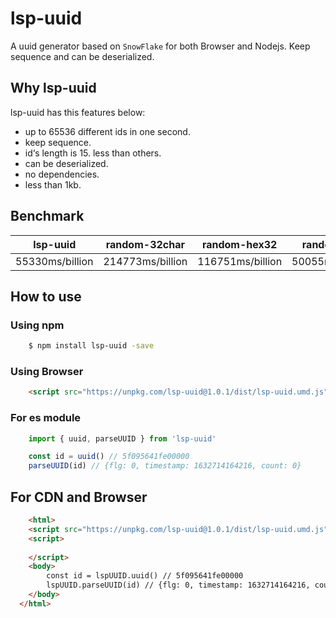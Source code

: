 # lsp-uuid
A uuid generator based on `SnowFlake` for both Browser and Nodejs. Keep sequence and can be deserialized.

## Why lsp-uuid
lsp-uuid has this features below:
- up to 65536 different ids in one second.
- keep sequence.
- id‘s length is 15. less than others.
- can be deserialized.
- no dependencies.
- less than 1kb.

## Benchmark
| lsp-uuid | random-32char | random-hex32 | random-32 | random-16 |
| -- | -- | -- | -- | -- |
| 55330ms/billion | 214773ms/billion | 116751ms/billion | 50055ms/billion | 60735ms/billion |

## How to use

### Using npm
```sh
    $ npm install lsp-uuid -save
```

### Using Browser
```html
    <script src="https://unpkg.com/lsp-uuid@1.0.1/dist/lsp-uuid.umd.js"></script>
```

### For es module
```js
    import { uuid, parseUUID } from 'lsp-uuid'

    const id = uuid() // 5f095641fe00000
    parseUUID(id) // {flg: 0, timestamp: 1632714164216, count: 0}
```

## For CDN and Browser
```html
    <html>
    <script src="https://unpkg.com/lsp-uuid@1.0.1/dist/lsp-uuid.umd.js"></script>
    <script>
      
    </script>
    <body>
        const id = lspUUID.uuid() // 5f095641fe00000
        lspUUID.parseUUID(id) // {flg: 0, timestamp: 1632714164216, count: 0}
    </body>
  </html>
```
